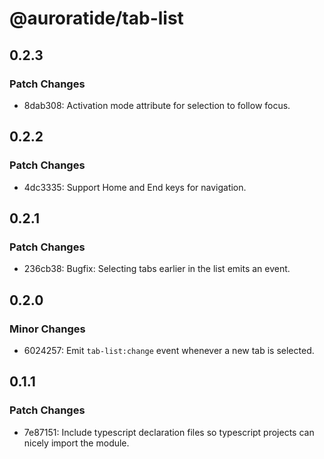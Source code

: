 # @auroratide/tab-list

## 0.2.3

### Patch Changes

- 8dab308: Activation mode attribute for selection to follow focus.

## 0.2.2

### Patch Changes

- 4dc3335: Support Home and End keys for navigation.

## 0.2.1

### Patch Changes

- 236cb38: Bugfix: Selecting tabs earlier in the list emits an event.

## 0.2.0

### Minor Changes

- 6024257: Emit `tab-list:change` event whenever a new tab is selected.

## 0.1.1

### Patch Changes

- 7e87151: Include typescript declaration files so typescript projects can nicely import the module.
